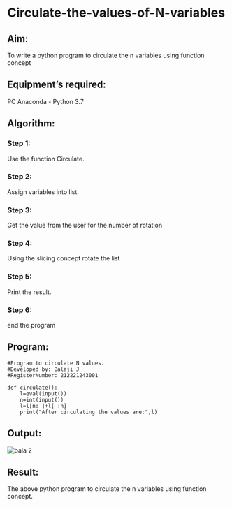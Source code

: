 # Circulate-the-values-of-N-variables
## Aim:
To write a python program to circulate the n variables using function concept
## Equipment’s required:
PC
Anaconda - Python 3.7
## Algorithm: 
### Step 1: 
Use the function Circulate.
### Step 2: 
Assign variables into list.
### Step 3: 
Get the value from the user for the number of rotation
### Step 4: 
Using the slicing concept rotate the list
### Step 5: 
Print the result.
### Step 6: 
end the program
## Program:
```
#Program to circulate N values.
#Developed by: Balaji J
#RegisterNumber: 212221243001

def circulate():
    l=eval(input())
    n=int(input())
    l=l[n: ]+l[ :n]
    print("After circulating the values are:",l)
```
## Output:
![bala 2](https://github.com/Balaji-jj/Circulate-the-values-of-N-variables/assets/142155013/4023c291-6d74-45b4-b016-502627aa62c8)


## Result:
The above python program to circulate the n variables using function concept.
